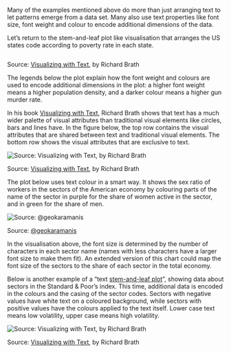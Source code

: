 Many of the examples mentioned above do more than just arranging text to let patterns emerge from a data set. Many also use text properties like font size, font weight and colour to encode additional dimensions of the data.

Let’s return to the stem-and-leaf plot like visualisation that arranges the US states code according to poverty rate in each state.

<p class='center'>
<img src='Visualising%20text%2073ea05fcce1b4ee5939cd29821ddd468/us-poverty-rates-stem-leaf-extended.png' alt='' class='max-600' />
</p>

Source: [Visualizing with Text](https://richardbrath.wordpress.com/books-and-chapters-by-richard-brath/visualizing-with-text-book-companion-web-site/#:~:text=Visualizing%20with%20Text%20is%20a,simple%20labels%20through%20to%20documents.), by Richard Brath

The legends below the plot explain how the font weight and colours are used to encode additional dimensions in the plot: a higher font weight means a higher population density, and a darker colour means a higher gun murder rate.

In his book [Visualizing with Text](https://richardbrath.wordpress.com/books-and-chapters-by-richard-brath/visualizing-with-text-book-companion-web-site/#:~:text=Visualizing%20with%20Text%20is%20a,simple%20labels%20through%20to%20documents.), Richard Brath shows that text has a much wider palette of visual attributes than traditional visual elements like circles, bars and lines have. In the figure below, the top row contains the visual attributes that are shared between text and traditional visual elements. The bottom row shows the visual attributes that are exclusive to text.

![Source: [Visualizing with Text](https://richardbrath.wordpress.com/books-and-chapters-by-richard-brath/visualizing-with-text-book-companion-web-site/#:~:text=Visualizing%20with%20Text%20is%20a,simple%20labels%20through%20to%20documents.), by Richard Brath](Visualising%20text%2073ea05fcce1b4ee5939cd29821ddd468/visual-attributes-text-brath.png)

Source: [Visualizing with Text](https://richardbrath.wordpress.com/books-and-chapters-by-richard-brath/visualizing-with-text-book-companion-web-site/#:~:text=Visualizing%20with%20Text%20is%20a,simple%20labels%20through%20to%20documents.), by Richard Brath

The plot below uses text colour in a smart way. It shows the sex ratio of workers in the sectors of the American economy by colouring parts of the name of the sector in purple for the share of women active in the sector, and in green for the share of men.

![Source: [@geokaramanis](https://twitter.com/geokaramanis/status/1365295603975135238)](Visualising%20text%2073ea05fcce1b4ee5939cd29821ddd468/font-size-color-karamanis.png)

Source: [@geokaramanis](https://twitter.com/geokaramanis/status/1365295603975135238)

In the visualisation above, the font size is determined by the number of characters in each sector name (names with less characters have a larger font size to make them fit). An extended version of this chart could map the font size of the sectors to the share of each sector in the total economy.

Below is another example of a “text <span class='internal-link'>[stem-and-leaf plot](visualising-with-text-stem-and-leaf-plots)</span>”, showing data about sectors in the Standard & Poor’s index. This time, additional data is encoded in the colours and the casing of the sector codes. Sectors with negative values have white text on a coloured background, while sectors with positive values have the colours applied to the text itself. Lower case text means low volatility, upper case means high volatility.

![Source: [Visualizing with Text](https://richardbrath.wordpress.com/books-and-chapters-by-richard-brath/visualizing-with-text-book-companion-web-site/#:~:text=Visualizing%20with%20Text%20is%20a,simple%20labels%20through%20to%20documents.), by Richard Brath](Visualising%20text%2073ea05fcce1b4ee5939cd29821ddd468/another-stem-leaf-brath.png)

Source: [Visualizing with Text](https://richardbrath.wordpress.com/books-and-chapters-by-richard-brath/visualizing-with-text-book-companion-web-site/#:~:text=Visualizing%20with%20Text%20is%20a,simple%20labels%20through%20to%20documents.), by Richard Brath